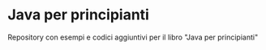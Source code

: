 # Java per principianti
Repository con esempi e codici aggiuntivi per il libro "Java per principianti"
